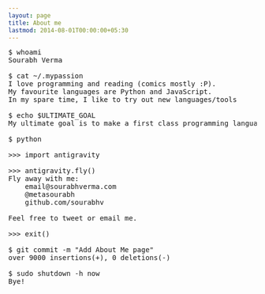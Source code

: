 ```yaml
---
layout: page
title: About me
lastmod: 2014-08-01T00:00:00+05:30
---
```


<pre class="terminal">
<span class="d">$</span> whoami
Sourabh Verma

<span class="d">$</span> cat ~/.mypassion
I love programming and reading (comics mostly :P).
My favourite languages are Python and JavaScript.
In my spare time, I like to try out new languages/tools

<span class="d">$</span> echo $ULTIMATE_GOAL
My ultimate goal is to make a first class programming language of my own.

<span class="d">$</span> python

<span class="d">&gt;&gt;&gt;</span> import antigravity

<span class="d">&gt;&gt;&gt;</span> antigravity.fly()
Fly away with me:
    email@sourabhverma.com
    @metasourabh
    github.com/sourabhv

Feel free to tweet or email me.

<span class="d">&gt;&gt;&gt;</span> exit()

<span class="d">$</span> git commit -m "Add About Me page"
over 9000 insertions(+), 0 deletions(-)

<span class="d">$</span> sudo shutdown -h now
Bye!
</pre>
